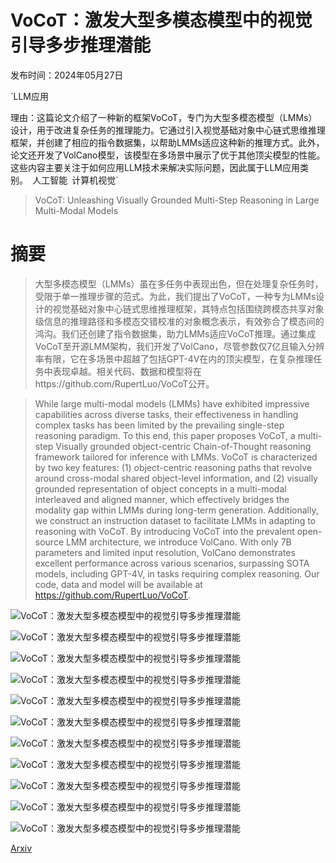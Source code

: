 # VoCoT：激发大型多模态模型中的视觉引导多步推理潜能

发布时间：2024年05月27日

`LLM应用

理由：这篇论文介绍了一种新的框架VoCoT，专门为大型多模态模型（LMMs）设计，用于改进复杂任务的推理能力。它通过引入视觉基础对象中心链式思维推理框架，并创建了相应的指令数据集，以帮助LMMs适应这种新的推理方式。此外，论文还开发了VolCano模型，该模型在多场景中展示了优于其他顶尖模型的性能。这些内容主要关注于如何应用LLM技术来解决实际问题，因此属于LLM应用类别。` `人工智能` `计算机视觉`

> VoCoT: Unleashing Visually Grounded Multi-Step Reasoning in Large Multi-Modal Models

# 摘要

> 大型多模态模型（LMMs）虽在多任务中表现出色，但在处理复杂任务时，受限于单一推理步骤的范式。为此，我们提出了VoCoT，一种专为LMMs设计的视觉基础对象中心链式思维推理框架，其特点包括围绕跨模态共享对象级信息的推理路径和多模态交错校准的对象概念表示，有效弥合了模态间的鸿沟。我们还创建了指令数据集，助力LMMs适应VoCoT推理。通过集成VoCoT至开源LMM架构，我们开发了VolCano，尽管参数仅7亿且输入分辨率有限，它在多场景中超越了包括GPT-4V在内的顶尖模型，在复杂推理任务中表现卓越。相关代码、数据和模型将在https://github.com/RupertLuo/VoCoT公开。

> While large multi-modal models (LMMs) have exhibited impressive capabilities across diverse tasks, their effectiveness in handling complex tasks has been limited by the prevailing single-step reasoning paradigm. To this end, this paper proposes VoCoT, a multi-step Visually grounded object-centric Chain-of-Thought reasoning framework tailored for inference with LMMs. VoCoT is characterized by two key features: (1) object-centric reasoning paths that revolve around cross-modal shared object-level information, and (2) visually grounded representation of object concepts in a multi-modal interleaved and aligned manner, which effectively bridges the modality gap within LMMs during long-term generation. Additionally, we construct an instruction dataset to facilitate LMMs in adapting to reasoning with VoCoT. By introducing VoCoT into the prevalent open-source LMM architecture, we introduce VolCano. With only 7B parameters and limited input resolution, VolCano demonstrates excellent performance across various scenarios, surpassing SOTA models, including GPT-4V, in tasks requiring complex reasoning. Our code, data and model will be available at https://github.com/RupertLuo/VoCoT.

![VoCoT：激发大型多模态模型中的视觉引导多步推理潜能](../../../paper_images/2405.16919/x1.png)

![VoCoT：激发大型多模态模型中的视觉引导多步推理潜能](../../../paper_images/2405.16919/x2.png)

![VoCoT：激发大型多模态模型中的视觉引导多步推理潜能](../../../paper_images/2405.16919/x3.png)

![VoCoT：激发大型多模态模型中的视觉引导多步推理潜能](../../../paper_images/2405.16919/x4.png)

![VoCoT：激发大型多模态模型中的视觉引导多步推理潜能](../../../paper_images/2405.16919/x5.png)

![VoCoT：激发大型多模态模型中的视觉引导多步推理潜能](../../../paper_images/2405.16919/x6.png)

![VoCoT：激发大型多模态模型中的视觉引导多步推理潜能](../../../paper_images/2405.16919/x7.png)

![VoCoT：激发大型多模态模型中的视觉引导多步推理潜能](../../../paper_images/2405.16919/x8.png)

![VoCoT：激发大型多模态模型中的视觉引导多步推理潜能](../../../paper_images/2405.16919/x9.png)

![VoCoT：激发大型多模态模型中的视觉引导多步推理潜能](../../../paper_images/2405.16919/x10.png)

![VoCoT：激发大型多模态模型中的视觉引导多步推理潜能](../../../paper_images/2405.16919/x11.png)

[Arxiv](https://arxiv.org/abs/2405.16919)